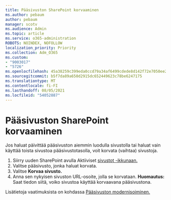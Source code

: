 ```yaml
---
title: Pääsivuston SharePoint korvaaminen
ms.author: pebaum
author: pebaum
manager: scotv
ms.audience: Admin
ms.topic: article
ms.service: o365-administration
ROBOTS: NOINDEX, NOFOLLOW
localization_priority: Priority
ms.collection: Adm_O365
ms.custom:
- "9003017"
- "5726"
ms.openlocfilehash: 45a38259c399eda0ccd79a34af6499cdede8d142f72e7050ee2f774292a62971
ms.sourcegitcommit: b5f7da89a650d2915dc652449623c78be6247175
ms.translationtype: MT
ms.contentlocale: fi-FI
ms.lasthandoff: 08/05/2021
ms.locfileid: "54052887"
---
```

# <a name="replace-the-sharepoint-root-site"></a>Pääsivuston SharePoint korvaaminen
Jos haluat päivittää pääsivuston aiemmin luodulla sivustolla tai haluat vain käyttää toista sivustoa pääsivustotasolla, voit korvata (vaihtaa) sivustoja.

1. Siirry uuden SharePoint avulla Aktiiviset [sivustot -ikkunaan.](https://admin.microsoft.com/sharepoint?page=siteManagement&modern=true)
2. Valitse pääsivusto, jonka haluat korvata.
3. Valitse **Korvaa sivusto.**
4. Anna sen nykyisen sivuston URL-osoite, jolla se korvataan. **Huomautus:** Saat tiedon siitä, voiko sivustoa käyttää korvaavana pääsivustona.

Lisätietoja vaatimuksista on kohdassa [Pääsivuston modernisoiminen.](https://docs.microsoft.com/sharepoint/modern-root-site)

